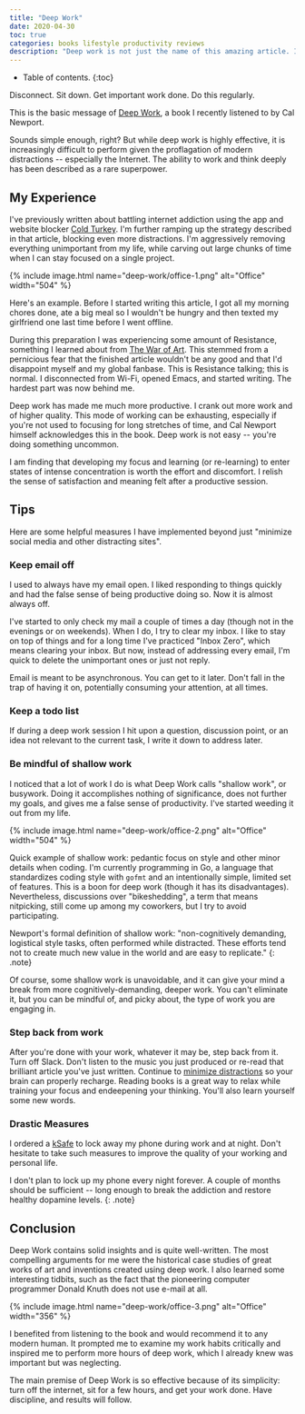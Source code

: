 ```yaml
---
title: "Deep Work"
date: 2020-04-30
toc: true
categories: books lifestyle productivity reviews
description: "Deep work is not just the name of this amazing article. It's also the title of a book by Cal Newport. 'Deep work' is a term invented in this book, I think, meaning 'deep work'."
---
```


* Table of contents.
{:toc}

Disconnect. Sit down. Get important work done. Do this regularly.

This is the basic message of [Deep Work](https://www.amazon.com/Deep-Work-Focused-Success-Distracted-ebook/dp/B00X47ZVXM/), a book I recently listened to by Cal Newport.

Sounds simple enough, right? But while deep work is highly effective, it is increasingly difficult to perform given the proflagation of modern distractions -- especially the Internet. The ability to work and think deeply has been described as a rare superpower.

## My Experience

I've previously written about battling internet addiction using the app and website blocker [Cold Turkey](/ending-internet-addiction-a-review-of-cold-turkey). I'm further ramping up the strategy described in that article, blocking even more distractions. I'm aggressively removing everything unimportant from my life, while carving out large chunks of time when I can stay focused on a single project.

{% include image.html name="deep-work/office-1.png" alt="Office" width="504" %}

Here's an example. Before I started writing this article, I got all my morning chores done, ate a big meal so I wouldn't be hungry and then texted my girlfriend one last time before I went offline.

During this preparation I was experiencing some amount of Resistance, something I learned about from [The War of Art](https://www.amazon.com/War-Art-Steven-Pressfield-ebook/dp/B007A4SDCG/). This stemmed from a pernicious fear that the finished article wouldn't be any good and that I'd disappoint myself and my global fanbase. This is Resistance talking; this is normal. I disconnected from Wi-Fi, opened Emacs, and started writing. The hardest part was now behind me.

Deep work has made me much more productive. I crank out more work and of higher quality. This mode of working can be exhausting, especially if you're not used to focusing for long stretches of time, and Cal Newport himself acknowledges this in the book. Deep work is not easy -- you're doing something uncommon.

I am finding that developing my focus and learning (or re-learning) to enter states of intense concentration is worth the effort and discomfort. I relish the sense of satisfaction and meaning felt after a productive session.

## Tips

Here are some helpful measures I have implemented beyond just "minimize social media and other distracting sites".

### Keep email off

I used to always have my email open. I liked responding to things quickly and had the false sense of being productive doing so. Now it is almost always off.

I've started to only check my mail a couple of times a day (though not in the evenings or on weekends). When I do, I try to clear my inbox. I like to stay on top of things and for a long time I've practiced "Inbox Zero", which means clearing your inbox. But now, instead of addressing every email, I'm quick to delete the unimportant ones or just not reply.

Email is meant to be asynchronous. You can get to it later. Don't fall in the trap of having it on, potentially consuming your attention, at all times.

### Keep a todo list

If during a deep work session I hit upon a question, discussion point, or an idea not relevant to the current task, I write it down to address later.

### Be mindful of shallow work

I noticed that a lot of work I do is what Deep Work calls "shallow work", or busywork. Doing it accomplishes nothing of significance, does not further my goals, and gives me a false sense of productivity. I've started weeding it out from my life.

{% include image.html name="deep-work/office-2.png" alt="Office" width="504" %}

Quick example of shallow work: pedantic focus on style and other minor details when coding. I'm currently programming in Go, a language that standardizes coding style with `gofmt` and an intentionally simple, limited set of features. This is a boon for deep work (though it has its disadvantages). Nevertheless, discussions over "bikeshedding",  a term that means nitpicking, still come up among my coworkers, but I try to avoid participating.

Newport's formal definition of shallow work: "non-cognitively demanding, logistical style tasks, often performed while distracted. These efforts tend not to create much new value in the world and are easy to replicate."
{: .note}

Of course, some shallow work is unavoidable, and it can give your mind a break from more cognitively-demanding, deeper work. You can't eliminate it, but you can be mindful of, and picky about, the type of work you are engaging in.

### Step back from work

After you're done with your work, whatever it may be, step back from it. Turn off Slack. Don't listen to the music you just produced or re-read that brilliant article you've just written. Continue to [minimize distractions](https://www.reddit.com/r/nosurf/comments/9cbyn5/the_beginners_guide_to_nosurf_essential_reading/) so your brain can properly recharge. Reading books is a great way to relax while training your focus and endeepening your thinking. You'll also learn yourself some new words.

### Drastic Measures

I ordered a [kSafe](https://www.thekitchensafe.com/) to lock away my phone during work and at night. Don't hesitate to take such measures to improve the quality of your working and personal life.

I don't plan to lock up my phone every night forever. A couple of months should be sufficient -- long enough to break the addiction and restore healthy dopamine levels.
{: .note}

## Conclusion

Deep Work contains solid insights and is quite well-written. The most compelling arguments for me were the historical case studies of great works of art and inventions created using deep work. I also learned some interesting tidbits, such as the fact that the pioneering computer programmer Donald Knuth does not use e-mail at all.

{% include image.html name="deep-work/office-3.png" alt="Office" width="356" %}

I benefited from listening to the book and would recommend it to any modern human. It prompted me to examine my work habits critically and inspired me to perform more hours of deep work, which I already knew was important but was neglecting.

The main premise of Deep Work is so effective because of its simplicity: turn off the internet, sit for a few hours, and get your work done. Have discipline, and results will follow.
